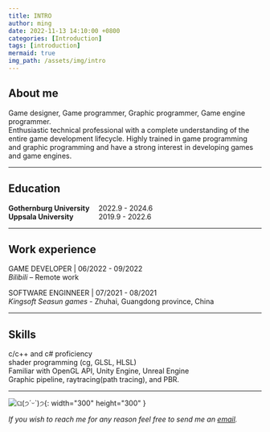 ```yaml
---
title: INTRO
author: ming
date: 2022-11-13 14:10:00 +0800
categories: [Introduction]
tags: [introduction]     
mermaid: true
img_path: /assets/img/intro
---
```


## About me
Game designer, Game programmer, Graphic programmer, Game engine programmer.  
Enthusiastic technical professional with a complete understanding of the entire game development lifecycle. Highly trained in game programming and graphic programming and have a strong interest in developing games and game engines. 

*****
## Education 
__Gothernburg University__  &emsp;2022.9 - 2024.6   
__Uppsala University__  &emsp; &emsp;&emsp;2019.9 - 2022.6

******
## Work experience

GAME DEVELOPER | 06/2022 - 09/2022   
*Bilibili* – Remote work

SOFTWARE ENGINNEER | 07/2021 - 08/2021   
*Kingsoft Seasun games* - Zhuhai, Guangdong province, China 

******
## Skills
c/c++ and c# proficiency  
shader programming (cg, GLSL, HLSL)  
Familiar with OpenGL API, Unity Engine, Unreal Engine  
Graphic pipeline, raytracing(path tracing), and PBR.

*****


![ଘ(੭ˊᵕˋ)੭](popocat.gif){: width="300" height="300" }  

*If you wish to reach me for any reason feel free to send me an [email](jiang,mingxiao1@gmail.com).*


